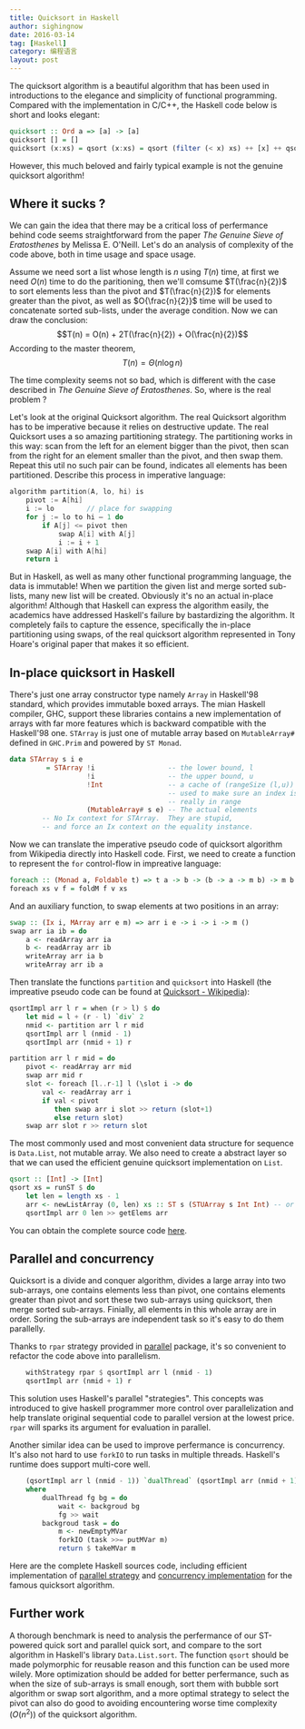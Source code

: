 ```yaml
---
title: Quicksort in Haskell
author: sighingnow
date: 2016-03-14
tag: [Haskell]
category: 编程语言
layout: post
---
```


The quicksort algorithm is a beautiful algorithm that has been used in introductions to the elegance and simplicity of
functional programming. Compared with the implementation in C/C++, the Haskell code below is short and looks elegant:

<!--more-->

~~~haskell
quicksort :: Ord a => [a] -> [a]
quicksort [] = []
quicksort (x:xs) = qsort (x:xs) = qsort (filter (< x) xs) ++ [x] ++ qsort (filter (>= x) xs)
~~~

However, this much beloved and fairly typical example is not the genuine quicksort algorithm!

Where it sucks ?
-----------------

We can gain the idea that there may be a critical loss of perfermance behind code seems straightforward from the paper
_The Genuine Sieve of Eratosthenes_ by Melissa E. O'Neill. Let's do an analysis of complexity of the code above, both
in time usage and space usage.

Assume we need sort a list whose length is $n$ using $T(n)$ time, at first we need $O(n)$ time to do the paritioning,
then we'll comsume $T(\frac{n}{2})$ to sort elements less than the pivot and $T(\frac{n}{2})$ for elements
greater than the pivot, as well as $O{\frac{n}{2}}$ time will be used to concatenate sorted sub-lists, under the
average condition. Now we can draw the conclusion: $$T(n) = O(n) + 2T(\frac{n}{2}) + O(\frac{n}{2})$$
According to the master theorem, $$T(n)=\Theta(n\log{n})$$

The time complexity seems not so bad, which is different with the case described in _The Genuine Sieve of Eratosthenes_.
So, where is the real problem ?

Let's look at the original Quicksort algorithm. The real Quicksort algorithm has to be imperative because it relies on
destructive update. The real Quicksort uses a so amazing partitioning strategy. The partitioning works in this way: scan
from the left for an element bigger than the pivot, then scan from the right for an element smaller than the pivot, and
then swap them. Repeat this util no such pair can be found, indicates all elements has been partitioned. Describe this
process in imperative language:

~~~c
algorithm partition(A, lo, hi) is
    pivot := A[hi]
    i := lo        // place for swapping
    for j := lo to hi – 1 do
        if A[j] <= pivot then
            swap A[i] with A[j]
            i := i + 1
    swap A[i] with A[hi]
    return i
~~~

But in Haskell, as well as many other functional programming language, the data is immutable! When we partition the given list
and merge sorted sub-lists, many new list will be created. Obviously it's no an actual in-place algorithm! Although that Haskell
can express the algorithm easily, the academics have addressed Haskell's failure by bastardizing the algorithm. It completely
fails to capture the essence, specifically the in-place partitioning using swaps, of the real quicksort algorithm represented
in Tony Hoare's original paper that makes it so efficient.

In-place quicksort in Haskell
-----------------------------

There's just one array constructor type namely `Array` in Haskell'98 standard, which provides immutable boxed arrays. The mian
Haskell compiler, GHC, support these libraries contains a new implementation of arrays with far more features which is backward
compatible with the Haskell'98 one. `STArray` is just one of mutable array based on `MutableArray#` defined in `GHC.Prim` and
powered by `ST Monad`.

~~~haskell
data STArray s i e
         = STArray !i                  -- the lower bound, l
                   !i                  -- the upper bound, u
                   !Int                -- a cache of (rangeSize (l,u))
                                       -- used to make sure an index is
                                       -- really in range
                   (MutableArray# s e) -- The actual elements
        -- No Ix context for STArray.  They are stupid,
        -- and force an Ix context on the equality instance.
~~~

Now we can translate the imperative pseudo code of quicksort algorithm from Wikipedia directly into Haskell code. First, we need
to create a function to represent the `for` control-flow in impreative language:

~~~haskell
foreach :: (Monad a, Foldable t) => t a -> b -> (b -> a -> m b) -> m b
foreach xs v f = foldM f v xs
~~~

And an auxiliary function, to swap elements at two positions in an array:

~~~haskell
swap :: (Ix i, MArray arr e m) => arr i e -> i -> i -> m ()
swap arr ia ib = do
    a <- readArray arr ia
    b <- readArray arr ib
    writeArray arr ia b
    writeArray arr ib a
~~~

Then translate the functions `partition` and `quicksort` into Haskell (the impreative pseudo code can be found at
[Quicksort - Wikipedia](https://en.wikipedia.org/wiki/Quicksort)):

~~~haskell
qsortImpl arr l r = when (r > l) $ do
    let mid = l + (r - l) `div` 2
    nmid <- partition arr l r mid
    qsortImpl arr l (nmid - 1)
    qsortImpl arr (nmid + 1) r

partition arr l r mid = do
    pivot <- readArray arr mid
    swap arr mid r
    slot <- foreach [l..r-1] l (\slot i -> do
        val <- readArray arr i
        if val < pivot
           then swap arr i slot >> return (slot+1)
           else return slot)
    swap arr slot r >> return slot
~~~

The most commonly used and most convenient data structure for sequence is `Data.List`, not mutable array. We also need to create
a abstract layer so that we can used the efficient genuine quicksort implementation on `List`.

~~~haskell
qsort :: [Int] -> [Int]
qsort xs = runST $ do
    let len = length xs - 1
    arr <- newListArray (0, len) xs :: ST s (STUArray s Int Int) -- or `ST s (STArray s Int Int)
    qsortImpl arr 0 len >> getElems arr
~~~

You can obtain the complete source code [here]({{site.url}}/resource/quicksort_in_haskell/st-sort.hs).

Parallel and concurrency
------------------------

Quicksort is a divide and conquer algorithm, divides a large array into two sub-arrays, one contains elements less than pivot,
one contains elements greater than pivot and sort these two sub-arrays using quicksort, then merge sorted sub-arrays. Finially,
all elements in this whole array are in order. Soring the sub-arrays are independent task so it's easy to do them parallelly.

Thanks to `rpar` strategy provided in [parallel](https://hackage.haskell.org/package/parallel) package, it's so convenient to
refactor the code above into parallelism.

~~~haskell
    withStrategy rpar $ qsortImpl arr l (nmid - 1)
    qsortImpl arr (nmid + 1) r
~~~

This solution uses Haskell's parallel "strategies". This concepts was introduced to give haskell programmer more control over
parallelization and help translate original sequential code to parallel version at the lowest price. `rpar` will sparks its
argument for evaluation in parallel.

Another similar idea can be used to improve perfermance is concurrency. It's also not hard to use `forkIO` to run tasks in
multiple threads. Haskell's runtime does support multi-core well.

~~~haskell
    (qsortImpl arr l (nmid - 1)) `dualThread` (qsortImpl arr (nmid + 1) r)
    where
        dualThread fg bg = do
            wait <- backgroud bg
            fg >> wait
        backgroud task = do
            m <- newEmptyMVar
            forkIO (task >>= putMVar m)
            return $ takeMVar m
~~~

Here are the complete Haskell sources code, including efficient
implementation of [parallel strategy]({{site.url}}/resource/quicksort_in_haskell/par-sort.hs)
and [concurrency implementation]({{site.url}}/resource/quicksort_in_haskell/concurrent-sort.hs)
for the famous quicksort algorithm.

Further work
------------

A thorough benchmark is need to analysis the perfermance of our ST-powered quick sort and parallel quick sort, and compare
to the sort algorithm in Haskell's library `Data.List.sort`. The function `qsort` should be made polymorphic for reusable
reason and this function can be used more wilely. More optimization should be added for better perfermance, such as when
the size of sub-arrays is small enough, sort them with bubble sort algorithm or swap sort algorithm, and a more optimal
strategy to select the pivot can also do good to avoiding encountering worse time complexity ($O(n^2)$) of the quicksort algorithm.


